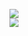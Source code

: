 [![](https://img.shields.io/badge/Made%20With-Github%20Spray-lightgrey.svg?style=for-the-badge&logo=github)](https://github.com/Annihil/github-spray#29104)  
[![](https://i.imgur.com/2DrTn0Z.gif)](https://github.com/Annihil/github-spray)